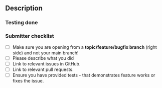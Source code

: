 ## Description

<!-- Please describe your pull request here. -->

### Testing done

<!-- Comment:
Provide a clear description of how this change was tested.
At minimum this should include proof that a server ran with your changes.
For refactoring and code cleanup changes, exercise the code before and after the change and verify the behavior remains the same.
-->

### Submitter checklist

- [ ] Make sure you are opening from a **topic/feature/bugfix branch** (right side) and not your main branch!
- [ ] Please describe what you did
- [ ] Link to relevant issues in GitHub.
- [ ] Link to relevant pull requests.
- [ ] Ensure you have provided tests - that demonstrates feature works or fixes the issue.

<!--
Put an `x` into the [ ] to show you have filled the information.
-->
